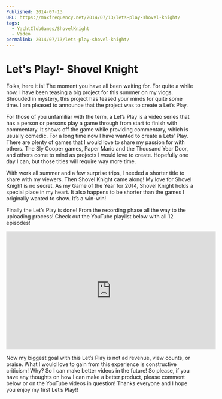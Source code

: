 ```yaml
---
Published: 2014-07-13
URL: https://maxfrequency.net/2014/07/13/lets-play-shovel-knight/
tags:
  - YachtClubGames/ShovelKnight
  - Video
permalink: 2014/07/13/lets-play-shovel-knight/
---
```

# Let's Play!- Shovel Knight

Folks, here it is! The moment you have all been waiting for. For quite a while now, I have been teasing a big project for this summer on my vlogs. Shrouded in mystery, this project has teased your minds for quite some time. I am pleased to announce that the project was to create a Let’s Play.

For those of you unfamiliar with the term, a Let’s Play is a video series that has a person or persons play a game through from start to finish with commentary. It shows off the game while providing commentary, which is usually comedic. For a long time now I have wanted to create a Lets’ Play. There are plenty of games that I would love to share my passion for with others. The Sly Cooper games, Paper Mario and the Thousand Year Door, and others come to mind as projects I would love to create. Hopefully one day I can, but those titles will require way more time.

With work all summer and a few surprise trips, I needed a shorter title to share with my viewers. Then Shovel Knight came along! My love for Shovel Knight is no secret. As my Game of the Year for 2014, Shovel Knight holds a special place in my heart. It also happens to be shorter than the games I originally wanted to show. It’s a win-win!

Finally the Let’s Play is done! From the recording phase all the way to the uploading process! Check out the YouTube playlist below with all 12 episodes!

<div class=iframe-container>
<iframe width="560" height="315" src="https://www.youtube-nocookie.com/embed/videoseries?si=j2lM-TL2id5xx1eh&amp;list=PLxCxW3Sbhy5b5BdAnFmjzIj8-Q_Dh9Sp9" title="YouTube video player" frameborder="0" allow="accelerometer; autoplay; clipboard-write; encrypted-media; gyroscope; picture-in-picture; web-share" allowfullscreen></iframe>
</div>

Now my biggest goal with this Let’s Play is not ad revenue, view counts, or praise. What I would love to gain from this experience is constructive criticism! Why? So I can make better videos in the future! So please, if you have any thoughts on how I can make a better product, please comment below or on the YouTube videos in question! Thanks everyone and I hope you enjoy my first Let’s Play!!